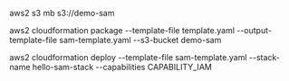 aws2 s3 mb s3://demo-sam

aws2 cloudformation package --template-file template.yaml --output-template-file sam-template.yaml --s3-bucket demo-sam

aws2 cloudformation deploy --template-file sam-template.yaml --stack-name hello-sam-stack --capabilities CAPABILITY_IAM
